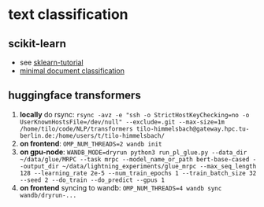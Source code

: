 # text classification
## scikit-learn

* see [sklearn-tutorial](https://scikit-learn.org/stable/tutorial/text_analytics/working_with_text_data.html)
* [minimal document classification](minimal_example/readme.md)

## huggingface transformers

1. __locally__ do rsync: `rsync -avz -e "ssh -o StrictHostKeyChecking=no -o UserKnownHostsFile=/dev/null" --exclude=.git --max-size=1m /home/tilo/code/NLP/transformers tilo-himmelsbach@gateway.hpc.tu-berlin.de:/home/users/t/tilo-himmelsbach/`
2. __on frontend__: `OMP_NUM_THREADS=2 wandb init`
3. __on gpu-node__: `WANDB_MODE=dryrun python3 run_pl_glue.py --data_dir ~/data/glue/MRPC --task mrpc --model_name_or_path bert-base-cased --output_dir ~/data/lightning_experiments/glue_mrpc --max_seq_length  128 --learning_rate 2e-5 --num_train_epochs 1 --train_batch_size 32 --seed 2 --do_train --do_predict --gpus 1`
4. __on frontend__ syncing to wandb: `OMP_NUM_THREADS=4 wandb sync wandb/dryrun-...`